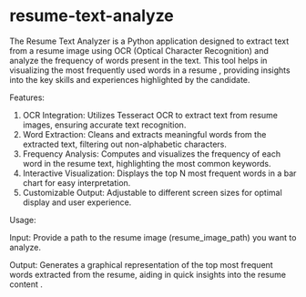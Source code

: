 # resume-text-analyze
The Resume Text Analyzer is a Python application designed to extract text from a resume image using OCR (Optical Character Recognition) and analyze the frequency of words present in the text. This tool helps in visualizing the most frequently used words in a resume , providing insights into the key skills and experiences highlighted by the candidate.

Features:

1. OCR Integration: Utilizes Tesseract OCR to extract text from resume images, ensuring accurate text recognition.
2. Word Extraction: Cleans and extracts meaningful words from the extracted text, filtering out non-alphabetic characters.
3. Frequency Analysis: Computes and visualizes the frequency of each word in the resume text, highlighting the most common keywords.
4. Interactive Visualization: Displays the top N most frequent words in a bar chart for easy interpretation.
5. Customizable Output: Adjustable to different screen sizes for optimal display and user experience.

Usage:

Input: Provide a path to the resume image (resume_image_path) you want to analyze.

Output: Generates a graphical representation of the top most frequent words extracted from the resume, aiding in quick insights into the resume content . 

